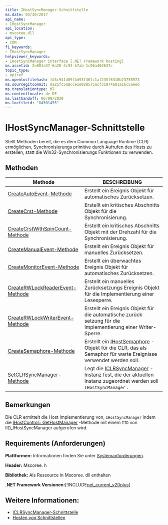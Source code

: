 ```yaml
---
title: IHostSyncManager-Schnittstelle
ms.date: 03/30/2017
api_name:
- IHostSyncManager
api_location:
- mscoree.dll
api_type:
- COM
f1_keywords:
- IHostSyncManager
helpviewer_keywords:
- IHostSyncManager interface [.NET Framework hosting]
ms.assetid: 2e081a37-6a28-4c93-b7ab-1c96a464637c
topic_type:
- apiref
ms.openlocfilehash: fd3c941d89fbd93f30fc1af235f6310b23758973
ms.sourcegitcommit: da21fc5a8cce1e028575acf31974681a1bc5aeed
ms.translationtype: MT
ms.contentlocale: de-DE
ms.lasthandoff: 06/08/2020
ms.locfileid: "84501455"
---
```

# <a name="ihostsyncmanager-interface"></a>IHostSyncManager-Schnittstelle
Stellt Methoden bereit, die es dem Common Language Runtime (CLR) ermöglichen, Synchronisierungs primitive durch Aufrufen des Hosts zu erstellen, statt die Win32-Synchronisierungs Funktionen zu verwenden.  
  
## <a name="methods"></a>Methoden  
  
|Methode|BESCHREIBUNG|  
|------------|-----------------|  
|[CreateAutoEvent-Methode](ihostsyncmanager-createautoevent-method.md)|Erstellt ein Ereignis Objekt für automatisches Zurücksetzen.|  
|[CreateCrst-Methode](ihostsyncmanager-createcrst-method.md)|Erstellt ein kritisches Abschnitts Objekt für die Synchronisierung.|  
|[CreateCrstWithSpinCount-Methode](ihostsyncmanager-createcrstwithspincount-method.md)|Erstellt ein kritisches Abschnitts Objekt mit der Drehzahl für die Synchronisierung.|  
|[CreateManualEvent-Methode](ihostsyncmanager-createmanualevent-method.md)|Erstellt ein Ereignis Objekt für manuelles Zurücksetzen.|  
|[CreateMonitorEvent-Methode](ihostsyncmanager-createmonitorevent-method.md)|Erstellt ein überwachtes Ereignis Objekt für automatisches Zurücksetzen.|  
|[CreateRWLockReaderEvent-Methode](ihostsyncmanager-createrwlockreaderevent-method.md)|Erstellt ein manuelles Zurücksetzungs Ereignis Objekt für die Implementierung einer Lesesperre.|  
|[CreateRWLockWriterEvent-Methode](ihostsyncmanager-createrwlockwriterevent-method.md)|Erstellt ein Ereignis Objekt für die automatische zurück setzung für die Implementierung einer Writer-Sperre.|  
|[CreateSemaphore-Methode](ihostsyncmanager-createsemaphore-method.md)|Erstellt ein [IHostSemaphore](ihostsemaphore-interface.md) -Objekt für die CLR, das als Semaphor für warte Ereignisse verwendet werden soll.|  
|[SetCLRSyncManager-Methode](ihostsyncmanager-setclrsyncmanager-method.md)|Legt die [ICLRSyncManager](iclrsyncmanager-interface.md) -Instanz fest, die der aktuellen Instanz zugeordnet werden soll `IHostSyncManager` .|  
  
## <a name="remarks"></a>Bemerkungen  
 Die CLR ermittelt die Host Implementierung von, `IHostSyncManager` indem die [IHostControl:: GetHostManager](ihostcontrol-gethostmanager-method.md) -Methode mit einem `IID` von IID_IHostSyncManager aufgerufen wird.  
  
## <a name="requirements"></a>Requirements (Anforderungen)  
 **Plattformen:** Informationen finden Sie unter [Systemanforderungen](../../get-started/system-requirements.md).  
  
 **Header:** Mscoree. h  
  
 **Bibliothek:** Als Ressource in Mscoree. dll enthalten  
  
 **.NET Framework Versionen:**[!INCLUDE[net_current_v20plus](../../../../includes/net-current-v20plus-md.md)]  
  
## <a name="see-also"></a>Weitere Informationen:

- [ICLRSyncManager-Schnittstelle](iclrsyncmanager-interface.md)
- [Hosten von Schnittstellen](hosting-interfaces.md)
